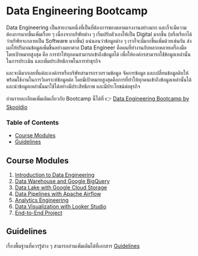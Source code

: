 # Data Engineering Bootcamp

Data Engineering เป็นสายงานหนึ่งที่เป็นที่ต้องการของตลาดแรงงานอย่างมาก
และก็จะมีความต้องการมากขึ้นเพิ่มเรื่อย ๆ เนื่องจากบริษัทต่าง ๆ เริ่มปรับตัวเองให้เป็น Digital มากขึ้น
(หรือเรียกได้ว่าบริษัทจะกลายเป็น Software มากขึ้น) แน่นอนว่าข้อมูลต่าง ๆ
เราก็จะมีมากขึ้นเพิ่มด้วยเช่นกัน ส่งผลให้ปริมาณข้อมูลเพิ่มขึ้นอย่างมหาศาล Data Engineer
คือคนที่ทำงานกับหลากหลายเครื่องมือ  โดยเป้าหมายสูงสุด คือ การทำให้ทุกคนสามารถเข้าถึงข้อมูลได้
เพื่อให้องค์กรสามารถใช้ข้อมูลเหล่านั้นในการประเมิน และเพิ่มประสิทธิภาพในการทำธุรกิจ

และจะดีมากเลยที่แต่ละองค์กรหรือบริษัทสามารถรวบรวมข้อมูล จัดการข้อมูล
และเปลี่ยนข้อมูลดิบให้พร้อมใช้งานในการวิเคราะห์ข้อมูลต่อ
โดยมีเป้าหมายสูงสุดคือการที่ทำให้ทุกคนเข้าถึงข้อมูลเหล่านั้นได้
และนำข้อมูลเหล่านั้นมาใช้ได้อย่างมีประสิทธิภาพ และมีประโยชน์ต่อธุรกิจ

อ่านรายละเอียดเพิ่มเติมเกี่ยวกับ Bootcamp นี้ได้ที่ 👉 [Data Engineering Bootcamp by
Skooldio](https://landing.skooldio.com/data-engineering-bootcamp)

### Table of Contents

* [Course Modules](#course-modules)
* [Guidelines](#guidelines)

## Course Modules

1. [Introduction to Data Engineering](01-introduction-to-data-engineering)
1. [Data Warehouse and Google BigQuery](02-data-warehouse-and-google-bigquery)
1. [Data Lake with Google Cloud Storage](03-data-lake-with-google-cloud-storage)
1. [Data Pipelines with Apache Airflow](04-data-pipelines-with-apache-airflow)
1. [Analytics Engineering](05-analytics-engineering)
1. [Data Visualization with Looker Studio](06-data-visualization-with-looker-studio)
1. [End-to-End Project](07-end-to-end-project)

## Guidelines

เรื่องพื้นฐานที่ควรรู้ต่าง ๆ สามารถอ่านเพิ่มเติมได้ที่เอกสาร [Guidelines](./GUIDELINES.md)
